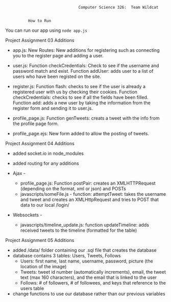                                     Computer Science 326:  Team Wildcat 
                                        

              How to Run
You can run our app using `node app.js`
 
Project Assignment 03 Additions

- app.js: New Routes: New additions for registering such as connecting you to the register page and adding a user. 

- user.js: Function checkCredentials: Check to see if the username and password match and exist.
           Function addUser: adds user to a list of users who have been registed on the site.


- register.js: Function flash: checks to see if the user is already a registered user with us by checking their cookies. 
               Function checkCredentials: checks to see if all the fields have been filled.
               Function add: adds a new user by taking the information from the register form and sending it to user.js.

- profile_page.js: Function genTweets: creats a tweet with the info from the profile page form.
                  
- profile_page.ejs: New form added to allow the posting of tweets. 

Project Assignment 04 Additions

- added socket.io in node_modules
- added routing for any additions

- Ajax - 

	- profile_page.js: Function postPair: creates an XMLHTTPRequest (depending on the format, xml or json) and POSTs
	- javascripts/someFile.js - function: attemptTweet: takes the username and tweet and creates an XMLHttpRequest and tries to POST that data to our local /login/

- Websockets -

	- javascripts/timeline_update.js: function updateTimeline: adds received tweets to the timeline (formatted for the table)


Project Assignment 05 Additions

- added /data/ folder containing our .sql file that creates the database
- database contains 3 tables: Users, Tweets, Follows
	- Users: first name, last name, username, password, picture (the location of the image)
	- Tweets: tweet id number (automatically increments), email, the tweet text (max 160 characters), and the email that is linked to the user
	- Follows: # of followers, # of followees, and keys that reference to the users table
- change functions to use our database rather than our previous variables